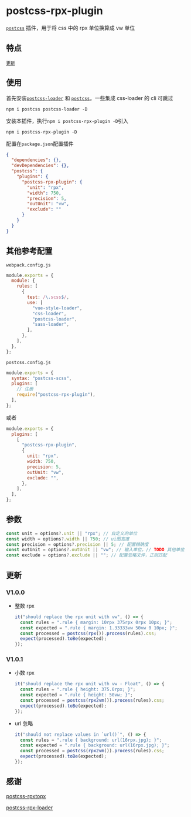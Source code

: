 # postcss-rpx-plugin

[`postcss`](https://github.com/postcss/postcss) 插件，用于将 css 中的 rpx 单位换算成 vw 单位

## 特点

[`更新`](#更新)

## 使用

首先安装[`postcss-loader`](https://www.npmjs.com/package/postcss-loader) 和 [`postcss`](https://www.npmjs.com/package/postcss)。一些集成 css-loader 的 cli 可跳过

```
npm i postcss postcss-loader -D
```

安装本插件，执行`npm i postcss-rpx-plugin -D`引入

```
npm i postcss-rpx-plugin -D
```

配置在`package.json`配置插件

```json
{
  "dependencies": {},
  "devDependencies": {},
  "postcss": {
    "plugins": {
      "postcss-rpx-plugin": {
        "unit": "rpx",
        "width": 750,
        "precision": 5,
        "outUnit": "vw",
        "exclude": ""
      }
    }
  }
}
```

## 其他参考配置

`webpack.config.js`

```js
module.exports = {
  module: {
    rules: [
      {
        test: /\.scss$/,
        use: [
          "vue-style-loader",
          "css-loader",
          "postcss-loader",
          "sass-loader",
        ],
      },
    ],
  },
};
```

`postcss.config.js`

```js
module.exports = {
  syntax: "postcss-scss",
  plugins: [
    // 注册
    require("postcss-rpx-plugin"),
  ],
};
```

或者

```js
module.exports = {
  plugins: [
    [
      "postcss-rpx-plugin",
      {
        unit: "rpx",
        width: 750,
        precision: 5,
        outUnit: "vw",
        exclude: "",
      },
    ],
  ],
};
```

## 参数

```js
const unit = options?.unit || "rpx"; // 自定义的单位
const width = options?.width || 750; // ui图宽度
const precision = options?.precision || 5; // 配置精确度
const outUnit = options?.outUnit || "vw"; // 输入单位，// TODO 其他单位
const exclude = options?.exclude || ""; // 配置忽略文件，正则匹配
```

## 更新

### V1.0.0

- 整数 rpx
  ```js
  it("should replace the rpx unit with vw", () => {
    const rules = ".rule { margin: 10rpx 375rpx 0rpx 10px; }";
    const expected = ".rule { margin: 1.33333vw 50vw 0 10px; }";
    const processed = postcss(rpx()).process(rules).css;
    expect(processed).toBe(expected);
  });
  ```

### V1.0.1

- 小数 rpx
  ```js
  it("should replace the rpx unit with vw - Float", () => {
    const rules = ".rule { height: 375.0rpx; }";
    const expected = ".rule { height: 50vw; }";
    const processed = postcss(rpx2vm()).process(rules).css;
    expect(processed).toBe(expected);
  });
  ```
- url 忽略
  ```js
  it("should not replace values in `url()`", () => {
    const rules = ".rule { background: url(16rpx.jpg); }";
    const expected = ".rule { background: url(16rpx.jpg); }";
    const processed = postcss(rpx2vm()).process(rules).css;
    expect(processed).toBe(expected);
  });
  ```

## 感谢

[postcss-rpxtopx](https://github.com/yangmingshan/postcss-rpxtopx)

[postcss-rpx-loader](https://github.com/vlev1n/postcss-rpx-loader)
